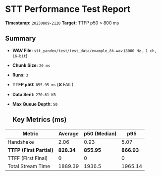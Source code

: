 # STT Performance Test Report
   
   **Timestamp:** `20250809-2120`
   **Target:** TTFP p50 < 800 ms
   
   ## Summary
- **WAV File:** `stt_yandex/test/test_data/example_8k.wav` (`8000 Hz, 1 ch, 16-bit`)
- **Chunk Size:** `20 ms`
- **Runs:** `3`
- **TTFP p50:** `855.95 ms` (❌ FAIL)
- **Data Sent:** `270.61 KB`
- **Max Queue Depth:** `50`
   
   ## Key Metrics (ms)
| Metric         | Average | p50 (Median) | p95          |
|----------------|---------|--------------|--------------|
| Handshake      | 2.06 | 0.93 | 5.07 |
| **TTFP (First Partial)** | **828.34** | **855.95** | **866.93** |
| TTFF (First Final) | 0 | 0 | 0 |
| Total Stream Time| 1889.39 | 1936.5 | 1965.14 |

